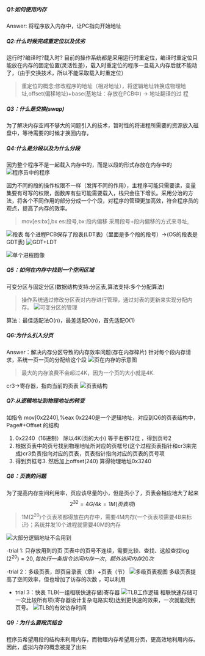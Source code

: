 #### 

##### Q1:如何使用内存
Answer: 将程序放入内存中，让PC指向开始地址

##### Q2:什么时候完成重定位以及优劣
运行时?编译时?载入时? 目前的操作系统都是采用运行时重定位，编译时重定位只能放在内存的固定位置(灵活性差)，载入时重定位的程序一旦载入内存后就不能动了，（由于交换技术，所以不能采取载入时重定位）

> 重定位的概念:修改程序的地址（相对地址），将逻辑地址转换成物理地址,offset(偏移地址)+base(基地址：存放在PCB中) -> 地址翻译的过
程 

##### Q3：什么是交换(swap)
 为了解决内存空间不够大的问题引入的技术，暂时性的将进程所需要的资源放入磁盘中，等待需要的时候才换回内存，


##### Q4:什么是分段以及为什么分段
因为整个程序不是一起载入内存中的，而是以段的形式存放在内存中的
![程序员中的程序](https://cdn.jsdelivr.net/gh/Deniffer/PicBed/images/20200823094538.png)

因为不同的段的操作权限不一样（发挥不同的作用），主程序可能只需要读，变量集要有可写的权限，函数库有些可能需要载入，栈只会往下增长。采用分治的方法，将各个不同作用的部分分成一个个段，对程序的管理更加高效，符合程序员的观点，提高了内存的效率。
> mov[es:bx],bx es:段号,bx:段内偏移 采用段号+段内偏移的方式来寻址, 

![段表](https://cdn.jsdelivr.net/gh/Deniffer/PicBed/images/20200823101127.png)
每个进程PCB保存了段表(LDT表)（里面是多个段的段号）->(OS的段表是GDT表)
![GDT+LDT](https://cdn.jsdelivr.net/gh/Deniffer/PicBed/images/20200823101940.png)

![单个进程图像](https://cdn.jsdelivr.net/gh/Deniffer/PicBed/images/new_compressed.jpg)

##### Q5：如何在内存中找到一个空闲区域
可变分区与固定分区(数据结构支持:分区表,算法支持:多个分配算法)
> 操作系统通过修改分区表对内存进行管理，通过对表的更新来实现分配内存。
![可变分区的管理](https://cdn.jsdelivr.net/gh/Deniffer/PicBed/images/20200823140353.png)

算法：最佳适配法O(n)，最差适配O(n)，首先适配O(1)

##### Q6:为什么引入分页
Answer：解决内存分区导致的内存效率问题(存在内存碎片)
针对每个段内存请求，系统一页一页的分配给这个段
![页在内存的示意图](https://cdn.jsdelivr.net/gh/Deniffer/PicBed/images/20200823141909.png)
> 最大的内存浪费不会超过4K，因为一个页的大小就是4K.

cr3->寄存器，指向当前的页表
![页表结构](https://cdn.jsdelivr.net/gh/Deniffer/PicBed/images/20200823142604.png)

##### Q7:从逻辑地址到物理地址的转变
如指令 mov[0x2240],%eax 0x2240是一个逻辑地址，对应到Q6的页表结构中，Page#+Offset 的结构
1. 0x2240（16进制） 除以4K(页的大小) 等于右移12位 ，得到页号2
2. 根据页表中的页号找到物理地址所对应的页框号(这个过程页表指针和cr3来完成)cr3负责指向对应的页表，页表指针指向对应的页表的页号项 
3. 得到页框号3. 然后加上offset(240) 算得物理地址0x3240

##### Q8：页表的问题
为了提高内存空间利用率，页应该尽量的小，但是页小了，页表会相应地大了起来
$$ 2^{32}=4G/4k=1M (页表项)$$
> 1M($2^{20}$)个页表项都得放在内存中，需要4M内存(一个页表项需要4B来标识)；系统并发10个进程就需要40M的内存

![大部分逻辑地址不会用到](https://deniffer-picbed.oss-cn-shenzhen.aliyuncs.com/img/20200823153638.png)

-trial 1: 只存放用到的页
页表中的页号不连续，需要比较、查找、这般查找$\log (2^{20})=20,每执行一条指令访问内存一次，额外访问内存20次$

-trial 2：多级页表，即页目录表（章）+页表（节）
![多级页表视图](https://deniffer-picbed.oss-cn-shenzhen.aliyuncs.com/img/20200823155325.png)
多级页表提高了空间效率，但也增加了访存的次数 ，可以利用

- trial 3：快表   TLB(一组相联快速存储)寄存器 
![TLB工作逻辑](https://deniffer-picbed.oss-cn-shenzhen.aliyuncs.com/img/20200823165621.png)
相联快速存储可一次比较所有项(寄存器设计复杂电路实现)达到更快速的效果，一次就能找到页号。
![TLB的有效访存时间](https://deniffer-picbed.oss-cn-shenzhen.aliyuncs.com/img/20200823170111.png)

##### Q9：为什么要段页结合
程序员希望用段的结构来利用内存，而物理内存希望用分页，更高效地利用内存。因此，虚拟内存的概念被提了出来